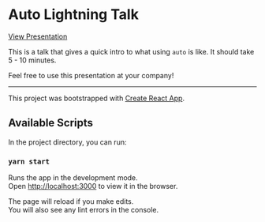 # Auto Lightning Talk

[View Presentation](https://hipstersmoothie.github.io/auto-lightning-talk/)

This is a talk that gives a quick intro to what using `auto` is like.
It should take 5 - 10 minutes.

Feel free to use this presentation at your company!

---

This project was bootstrapped with [Create React App](https://github.com/facebook/create-react-app).

## Available Scripts

In the project directory, you can run:

### `yarn start`

Runs the app in the development mode.<br />
Open [http://localhost:3000](http://localhost:3000) to view it in the browser.

The page will reload if you make edits.<br />
You will also see any lint errors in the console.
